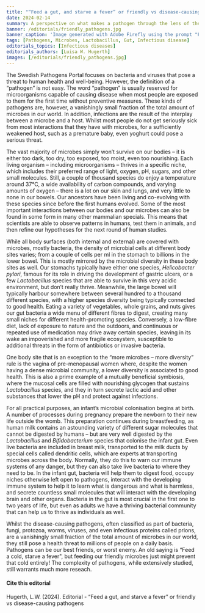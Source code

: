 ```yaml
---
title: "“Feed a gut, and starve a fever” or friendly vs disease-causing pathogens"
date: 2024-02-14
summary: A perspective on what makes a pathogen through the lens of the microbes in our bodies and how we, as hosts, interact with them.
banner: /editorials/friendly_pathogens.jpg
banner_caption: 'Image generated with Adobe Firefly using the prompt "Friendly microorganisms that help us to digest food".'
tags: [Pathogens, Microbes, Lactobacillus, Gut, Infectious disease]
editorials_topics: [Infectious diseases]
editorials_authors: [Luisa W. Hugerth]
images: [/editorials/friendly_pathogens.jpg]
---
```


The Swedish Pathogens Portal focuses on bacteria and viruses that pose a threat to human health and well-being. However, the definition of a “pathogen” is not easy. The word “pathogen” is usually reserved for microorganisms capable of causing disease when most people are exposed to them for the first time without preventive measures. These kinds of pathogens are, however, a vanishingly small fraction of the total amount of microbes in our world. In addition, infections are the result of the interplay between a microbe and a host. Whilst most people do not get seriously sick from most interactions that they have with microbes, for a sufficiently weakened host, such as a premature baby, even yoghurt could pose a serious threat.

The vast majority of microbes simply won’t survive on our bodies – it is either too dark, too dry, too exposed, too moist, even too nourishing. Each living organism – including microorganisms – thrives in a specific niche, which includes their preferred range of light, oxygen, pH, sugars, and other small molecules. Still, a couple of thousand species do enjoy a temperature around 37°C, a wide availability of carbon compounds, and varying amounts of oxygen – there is a lot on our skin and lungs, and very little to none in our bowels. Our ancestors have been living and co-evolving with these species since before the first humans evolved. Some of the most important interactions between our bodies and our microbes can also be found in some form in many other mammalian specials. This means that scientists are able to observe patterns in humans, test them in animals, and then refine our hypotheses for the next round of human studies.

While all body surfaces (both internal and external) are covered with microbes, mostly bacteria, the density of microbial cells at different body sites varies; from a couple of cells per ml in the stomach to billions in the lower bowel. This is mostly mirrored by the microbial diversity in these body sites as well. Our stomachs typically have either one species, _Helicobacter pylori_, famous for its role in driving the development of gastric ulcers, or a few _Lactobacillus_ species that are able to survive in this very acidic environment, but don’t really thrive. Meanwhile, the large bowel will typically harbour somewhere between several hundred to a thousand different species, with a higher species diversity being typically connected to good health. Eating a variety of vegetables, whole grains, and nuts gives our gut bacteria a wide menu of different fibres to digest, creating many small niches for different health-promoting species. Conversely, a low-fibre diet, lack of exposure to nature and the outdoors, and continuous or repeated use of medication may drive away certain species, leaving in its wake an impoverished and more fragile ecosystem, susceptible to additional threats in the form of antibiotics or invasive bacteria.

One body site that is an exception to the “more microbes – more diversity” rule is the vagina of pre-menopausal women where, despite the women having a dense microbial community, a lower diversity is associated to good health. This is also a prime example of a mutually beneficial symbiosis, where the mucosal cells are filled with nourishing glycogen that sustains _Lactobacillus_ species, and they in turn secrete lactic acid and other substances that lower the pH and protect against infections.

For all practical purposes, an infant’s microbial colonisation begins at birth. A number of processes during pregnancy prepare the newborn to their new life outside the womb. This preparation continues during breastfeeding, as human milk contains an astounding variety of different sugar molecules that cannot be digested by humans – but are very well digested by the _Lactobacillus_ and _Bifidobacterium_ species that colonise the infant gut. Even live bacteria are included in breast milk, transported to the milk ducts by special cells called dendritic cells, which are experts at transporting microbes across the body. Normally, they do this to warn our immune systems of any danger, but they can also take live bacteria to where they need to be. In the infant gut, bacteria will help them to digest food, occupy niches otherwise left open to pathogens, interact with the developing immune system to help it to learn what is dangerous and what is harmless, and secrete countless small molecules that will interact with the developing brain and other organs. Bacteria in the gut is most crucial in the first one to two years of life, but even as adults we have a thriving bacterial community that can help us to thrive as individuals as well.

Whilst the disease-causing pathogens, often classified as part of bacteria, fungi, protozoa, worms, viruses, and even infectious proteins called prions, are a vanishingly small fraction of the total amount of microbes in our world, they still pose a health threat to millions of people on a daily basis. Pathogens can be our best friends, or worst enemy. An old saying is “Feed a cold, starve a fever", but feeding our friendly microbes just might prevent that cold entirely! The complexity of pathogens, while extensively studied, still warrants much more reseach.

#### Cite this editorial

Hugerth, L.W. (2024). Editorial - “Feed a gut, and starve a fever” or friendly vs disease-causing pathogens
